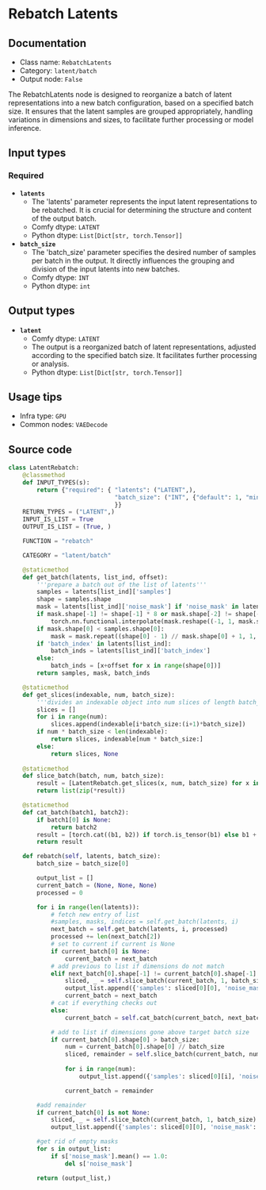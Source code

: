 # Rebatch Latents
## Documentation
- Class name: `RebatchLatents`
- Category: `latent/batch`
- Output node: `False`

The RebatchLatents node is designed to reorganize a batch of latent representations into a new batch configuration, based on a specified batch size. It ensures that the latent samples are grouped appropriately, handling variations in dimensions and sizes, to facilitate further processing or model inference.
## Input types
### Required
- **`latents`**
    - The 'latents' parameter represents the input latent representations to be rebatched. It is crucial for determining the structure and content of the output batch.
    - Comfy dtype: `LATENT`
    - Python dtype: `List[Dict[str, torch.Tensor]]`
- **`batch_size`**
    - The 'batch_size' parameter specifies the desired number of samples per batch in the output. It directly influences the grouping and division of the input latents into new batches.
    - Comfy dtype: `INT`
    - Python dtype: `int`
## Output types
- **`latent`**
    - Comfy dtype: `LATENT`
    - The output is a reorganized batch of latent representations, adjusted according to the specified batch size. It facilitates further processing or analysis.
    - Python dtype: `List[Dict[str, torch.Tensor]]`
## Usage tips
- Infra type: `GPU`
- Common nodes: `VAEDecode`


## Source code
```python
class LatentRebatch:
    @classmethod
    def INPUT_TYPES(s):
        return {"required": { "latents": ("LATENT",),
                              "batch_size": ("INT", {"default": 1, "min": 1, "max": 4096}),
                              }}
    RETURN_TYPES = ("LATENT",)
    INPUT_IS_LIST = True
    OUTPUT_IS_LIST = (True, )

    FUNCTION = "rebatch"

    CATEGORY = "latent/batch"

    @staticmethod
    def get_batch(latents, list_ind, offset):
        '''prepare a batch out of the list of latents'''
        samples = latents[list_ind]['samples']
        shape = samples.shape
        mask = latents[list_ind]['noise_mask'] if 'noise_mask' in latents[list_ind] else torch.ones((shape[0], 1, shape[2]*8, shape[3]*8), device='cpu')
        if mask.shape[-1] != shape[-1] * 8 or mask.shape[-2] != shape[-2]:
            torch.nn.functional.interpolate(mask.reshape((-1, 1, mask.shape[-2], mask.shape[-1])), size=(shape[-2]*8, shape[-1]*8), mode="bilinear")
        if mask.shape[0] < samples.shape[0]:
            mask = mask.repeat((shape[0] - 1) // mask.shape[0] + 1, 1, 1, 1)[:shape[0]]
        if 'batch_index' in latents[list_ind]:
            batch_inds = latents[list_ind]['batch_index']
        else:
            batch_inds = [x+offset for x in range(shape[0])]
        return samples, mask, batch_inds

    @staticmethod
    def get_slices(indexable, num, batch_size):
        '''divides an indexable object into num slices of length batch_size, and a remainder'''
        slices = []
        for i in range(num):
            slices.append(indexable[i*batch_size:(i+1)*batch_size])
        if num * batch_size < len(indexable):
            return slices, indexable[num * batch_size:]
        else:
            return slices, None
    
    @staticmethod
    def slice_batch(batch, num, batch_size):
        result = [LatentRebatch.get_slices(x, num, batch_size) for x in batch]
        return list(zip(*result))

    @staticmethod
    def cat_batch(batch1, batch2):
        if batch1[0] is None:
            return batch2
        result = [torch.cat((b1, b2)) if torch.is_tensor(b1) else b1 + b2 for b1, b2 in zip(batch1, batch2)]
        return result

    def rebatch(self, latents, batch_size):
        batch_size = batch_size[0]

        output_list = []
        current_batch = (None, None, None)
        processed = 0

        for i in range(len(latents)):
            # fetch new entry of list
            #samples, masks, indices = self.get_batch(latents, i)
            next_batch = self.get_batch(latents, i, processed)
            processed += len(next_batch[2])
            # set to current if current is None
            if current_batch[0] is None:
                current_batch = next_batch
            # add previous to list if dimensions do not match
            elif next_batch[0].shape[-1] != current_batch[0].shape[-1] or next_batch[0].shape[-2] != current_batch[0].shape[-2]:
                sliced, _ = self.slice_batch(current_batch, 1, batch_size)
                output_list.append({'samples': sliced[0][0], 'noise_mask': sliced[1][0], 'batch_index': sliced[2][0]})
                current_batch = next_batch
            # cat if everything checks out
            else:
                current_batch = self.cat_batch(current_batch, next_batch)

            # add to list if dimensions gone above target batch size
            if current_batch[0].shape[0] > batch_size:
                num = current_batch[0].shape[0] // batch_size
                sliced, remainder = self.slice_batch(current_batch, num, batch_size)
                
                for i in range(num):
                    output_list.append({'samples': sliced[0][i], 'noise_mask': sliced[1][i], 'batch_index': sliced[2][i]})

                current_batch = remainder

        #add remainder
        if current_batch[0] is not None:
            sliced, _ = self.slice_batch(current_batch, 1, batch_size)
            output_list.append({'samples': sliced[0][0], 'noise_mask': sliced[1][0], 'batch_index': sliced[2][0]})

        #get rid of empty masks
        for s in output_list:
            if s['noise_mask'].mean() == 1.0:
                del s['noise_mask']

        return (output_list,)

```
